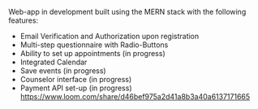 Web-app in development built using the MERN stack with the following features:
- Email Verification and Authorization upon registration
- Multi-step questionnaire with Radio-Buttons
- Ability to set up appointments (in progress)
- Integrated Calendar
- Save events (in progress)
- Counselor interface (in progress)
- Payment API set-up (in progress)
https://www.loom.com/share/d46bef975a2d41a8b3a40a6137171665
